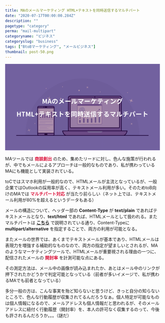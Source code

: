 ```yaml
---
title: MAのメールマーケティング HTML+テキストを同時送信するマルチパート
date: "2020-07-17T00:00:00.284Z"
description: ""
pagetype: "category"
perma: "mail-multipart"
categoryname: "ビジネス"
categoryslug: "business"
tags: ["BtoBマーケティング", "メールビジネス"]
thumbnail: post-50.png
---
```


![](./post-50.png)

MAツールでは <span style="color: crimson; font-weight: bold;">商談創出</span> のため、集めたリードに対し、色んな施策が行われるが、中でもメールによるアプローチは一般的なものであり、私が携わっているMAにも機能として実装されている。

toCではスマホ利用が一般的なので、HTMLメールが主流となっているが、一般企業ではOutlookの採用率が高く、テキストメール利用が多い。そのためtoB向けのMAでは <span style="color: crimson; font-weight: bold;">マルチパート対応</span> が当たり前らしい（ネット上では、テキストメール利用が80%を超えるというデータもある）

メールの構造について、ヘッダー部の **Content-Type** が **text/plain** であればテキストメールとなり、**text/html** であれば、HTMLメールとして扱われる。またマルチパートは **[こちら](https://sendgrid.kke.co.jp/blog/?p=8262)** で説明されている通り、Content-Typeに **multipart/alternative** を指定することで、両方の利用が可能となる。

またメールの世界では、あくまでテキストメールが基本であり、HTMLメールは表現力を増強する補助的なものなので、両方の指定が望ましいとされるが、MAのようなマーケティングツールで、HTMLメールが重要視される理由の一つに、配信されたメールの <span style="color: crimson; font-weight: bold;">開封率</span> を計測可能な点にある。

その測定方法は、メール中の画像が読み込まれたか、あとはメール中のリンクが押下されたかどうかで判定可能となっている（前者が多いイメージで、私が携わるMAでも前者となっている）

多分一般の方は、こんな事実を殆ど知らないと思うけど、きっと自分の知らないところで、色んな行動履歴が収集されてるんだろうなぁ。個人特定が可能なものは個人情報になるので、メールアドレスも個人情報だと思われるが、そのメールアドレスに紐付く行動履歴（開封率）を、本人の許可なく収集するのって、今後も許されるんだろうか。。。（謎だ）